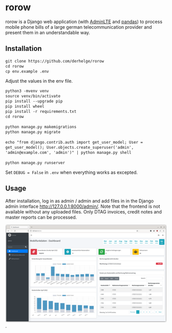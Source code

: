 # rorow
rorow is a Django web application (with [AdminLTE](https://github.com/ColorlibHQ/AdminLTE/) and [pandas](https://github.com/pandas-dev/pandas)) to process mobile phone bills of a large german telecommunication provider and present them in an understandable way.

## Installation
```
git clone https://github.com/derhelge/rorow
cd rorow
cp env.example .env
```
Adjust the values in the env file.
```
python3 -mvenv venv
source venv/bin/activate
pip install --upgrade pip
pip install wheel
pip install -r requirements.txt
cd rorow

python manage.py makemigrations
python manage.py migrate

echo "from django.contrib.auth import get_user_model; User = get_user_model(); User.objects.create_superuser('admin', 'admin@example.com', 'admin')" | python manage.py shell

python manage.py runserver

```
Set `DEBUG = False` in `.env` when everything works as excepted.

## Usage
After installation, log in as admin / admin and add files in in the Django admin interface http://127.0.0.1:8000/admin/. Note that the frontend is not available without any uploaded files. Only DTAG invoices, credit notes and master reports can be processed.

 ![dashboard screenshot](dashboard.png).